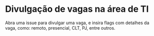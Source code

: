 # Divulgação de vagas na área de TI

Abra uma issue para divulgar uma vaga, e insira flags com detalhes da vaga, como: remoto, presencial, CLT, PJ, entre outros.
